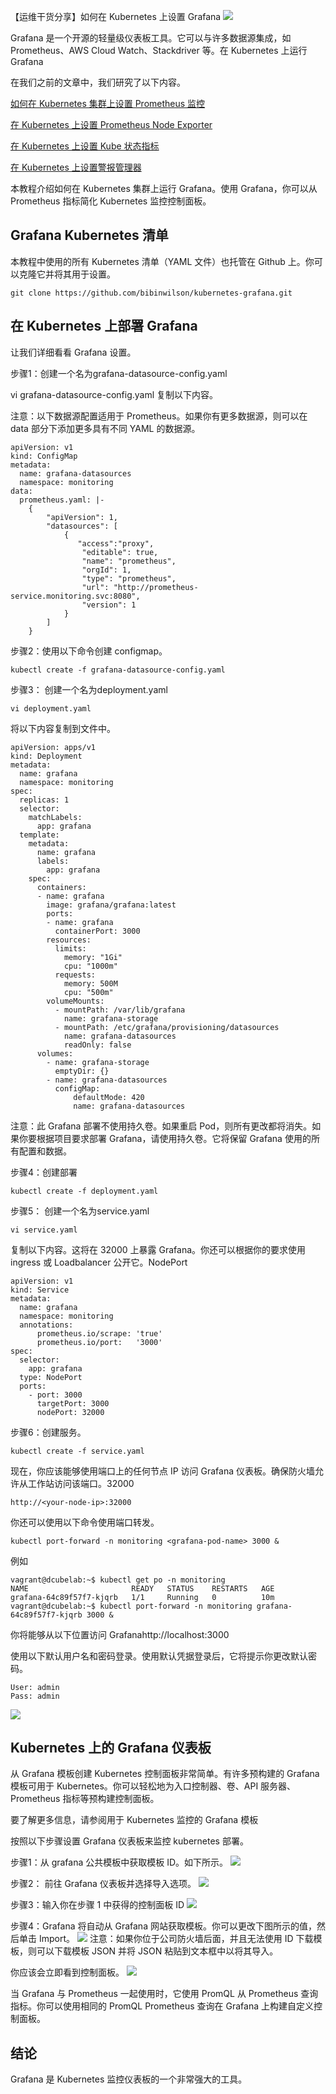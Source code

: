 【运维干货分享】如何在 Kubernetes 上设置 Grafana
![](image-114.png)

Grafana 是一个开源的轻量级仪表板工具。它可以与许多数据源集成，如 Prometheus、AWS Cloud Watch、Stackdriver 等。在 Kubernetes 上运行 Grafana

在我们之前的文章中，我们研究了以下内容。

[如何在 Kubernetes 集群上设置 Prometheus 监控](https://mp.weixin.qq.com/s?__biz=MzU4MjY3Mzc3OQ==&mid=2247494086&idx=2&sn=a94b6aeafdd3fa019a76ff2952ff9408&chksm=fdb61ddacac194ccb781f402580a92bd41f776637f0156473634320a49a25d5f4296a45f1fe1&token=1600392871&lang=zh_CN#rd)

[在 Kubernetes 上设置 Prometheus Node Exporter](https://mp.weixin.qq.com/s?__biz=MzU4MjY3Mzc3OQ==&mid=2247494112&idx=2&sn=f0fbde5c26803f824a7066256db6dd67&chksm=fdb61dfccac194eaf1e37eb7f77d943eab2c800a785872a99ff49a1a0cced4f788175032ac1d&token=1600392871&lang=zh_CN#rd)

[在 Kubernetes 上设置 Kube 状态指标](https://mp.weixin.qq.com/s?__biz=MzU4MjY3Mzc3OQ==&mid=2247494132&idx=2&sn=42b6a2d07617192c595b28be6539c3ca&chksm=fdb61de8cac194fe5a6075c7cb2f873b5c333c69e6be51310094b19045b01ac648710207f34d&token=1600392871&lang=zh_CN#rd)

[在 Kubernetes 上设置警报管理器](https://mp.weixin.qq.com/s?__biz=MzU4MjY3Mzc3OQ==&mid=2247494165&idx=2&sn=115d7541fb471a6ba25e1caf7d414ea1&chksm=fdb61e09cac1971f41c4ff35687e092da94427f3695ec798dffc37f975d61105f5780d49e661&token=1600392871&lang=zh_CN#rd)

本教程介绍如何在 Kubernetes 集群上运行 Grafana。使用 Grafana，你可以从 Prometheus 指标简化 Kubernetes 监控控制面板。

## Grafana Kubernetes 清单
本教程中使用的所有 Kubernetes 清单（YAML 文件）也托管在 Github 上。你可以克隆它并将其用于设置。
```
git clone https://github.com/bibinwilson/kubernetes-grafana.git
```
## 在 Kubernetes 上部署 Grafana
让我们详细看看 Grafana 设置。

步骤1：创建一个名为grafana-datasource-config.yaml

vi grafana-datasource-config.yaml
复制以下内容。

注意：以下数据源配置适用于 Prometheus。如果你有更多数据源，则可以在 data 部分下添加更多具有不同 YAML 的数据源。
```
apiVersion: v1
kind: ConfigMap
metadata:
  name: grafana-datasources
  namespace: monitoring
data:
  prometheus.yaml: |-
    {
        "apiVersion": 1,
        "datasources": [
            {
               "access":"proxy",
                "editable": true,
                "name": "prometheus",
                "orgId": 1,
                "type": "prometheus",
                "url": "http://prometheus-service.monitoring.svc:8080",
                "version": 1
            }
        ]
    }
```    
步骤2：使用以下命令创建 configmap。
```
kubectl create -f grafana-datasource-config.yaml
```
步骤3： 创建一个名为deployment.yaml
```
vi deployment.yaml
```
将以下内容复制到文件中。
```
apiVersion: apps/v1
kind: Deployment
metadata:
  name: grafana
  namespace: monitoring
spec:
  replicas: 1
  selector:
    matchLabels:
      app: grafana
  template:
    metadata:
      name: grafana
      labels:
        app: grafana
    spec:
      containers:
      - name: grafana
        image: grafana/grafana:latest
        ports:
        - name: grafana
          containerPort: 3000
        resources:
          limits:
            memory: "1Gi"
            cpu: "1000m"
          requests: 
            memory: 500M
            cpu: "500m"
        volumeMounts:
          - mountPath: /var/lib/grafana
            name: grafana-storage
          - mountPath: /etc/grafana/provisioning/datasources
            name: grafana-datasources
            readOnly: false
      volumes:
        - name: grafana-storage
          emptyDir: {}
        - name: grafana-datasources
          configMap:
              defaultMode: 420
              name: grafana-datasources
```

注意：此 Grafana 部署不使用持久卷。如果重启 Pod，则所有更改都将消失。如果你要根据项目要求部署 Grafana，请使用持久卷。它将保留 Grafana 使用的所有配置和数据。

步骤4：创建部署
```
kubectl create -f deployment.yaml
```
步骤5： 创建一个名为service.yaml
```
vi service.yaml
```
复制以下内容。这将在 32000 上暴露 Grafana。你还可以根据你的要求使用 ingress 或 Loadbalancer 公开它。NodePort
```
apiVersion: v1
kind: Service
metadata:
  name: grafana
  namespace: monitoring
  annotations:
      prometheus.io/scrape: 'true'
      prometheus.io/port:   '3000'
spec:
  selector: 
    app: grafana
  type: NodePort  
  ports:
    - port: 3000
      targetPort: 3000
      nodePort: 32000
```
步骤6：创建服务。
```
kubectl create -f service.yaml
```
现在，你应该能够使用端口上的任何节点 IP 访问 Grafana 仪表板。确保防火墙允许从工作站访问该端口。32000
```
http://<your-node-ip>:32000
```
你还可以使用以下命令使用端口转发。
```
kubectl port-forward -n monitoring <grafana-pod-name> 3000 &
```
例如
```
vagrant@dcubelab:~$ kubectl get po -n monitoring
NAME                       READY   STATUS    RESTARTS   AGE
grafana-64c89f57f7-kjqrb   1/1     Running   0          10m
vagrant@dcubelab:~$ kubectl port-forward -n monitoring grafana-64c89f57f7-kjqrb 3000 &
```
你将能够从以下位置访问 Grafanahttp://localhost:3000

使用以下默认用户名和密码登录。使用默认凭据登录后，它将提示你更改默认密码。
```
User: admin
Pass: admin
```
![](image-115.png)
## Kubernetes 上的 Grafana 仪表板

从 Grafana 模板创建 Kubernetes 控制面板非常简单。有许多预构建的 Grafana 模板可用于 Kubernetes。你可以轻松地为入口控制器、卷、API 服务器、Prometheus 指标等预构建控制面板。

要了解更多信息，请参阅用于 Kubernetes 监控的 Grafana 模板

按照以下步骤设置 Grafana 仪表板来监控 kubernetes 部署。

步骤1：从 grafana 公共模板中获取模板 ID。如下所示。
![](image-116.png)

步骤2： 前往 Grafana 仪表板并选择导入选项。
![](image-117.png)

步骤3：输入你在步骤 1 中获得的控制面板 ID
![](image-118.png)

步骤4：Grafana 将自动从 Grafana 网站获取模板。你可以更改下图所示的值，然后单击 Import。
![](image-119.png)
注意：如果你位于公司防火墙后面，并且无法使用 ID 下载模板，则可以下载模板 JSON 并将 JSON 粘贴到文本框中以将其导入。


你应该会立即看到控制面板。
![](image-120.png)

当 Grafana 与 Prometheus 一起使用时，它使用 PromQL 从 Prometheus 查询指标。你可以使用相同的 PromQL Prometheus 查询在 Grafana 上构建自定义控制面板。

## 结论
Grafana 是 Kubernetes 监控仪表板的一个非常强大的工具。